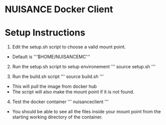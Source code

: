 # NUISANCE Docker Client

# Setup Instructions
1. Edit the setup.sh script to choose a valid mount point.
- Default is '''$HOME/NUISANCEMC'''

2. Run the setup.sh script to setup environement
''' source setup.sh '''

3. Run the build.sh script 
''' source build.sh '''
- This will pull the image from docker hub
- The script will also make the mount point if it is not found.

4. Test the docker container
''' nuisanceclient '''
- You should be able to see all the files inside your mount point from the starting working directory of the container.




